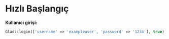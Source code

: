 Hızlı Başlangıç
====

**Kullanıcı girişi:**
```php
Glad::login(['username' => 'exampleuser', 'password' => '1234'], true)
```

